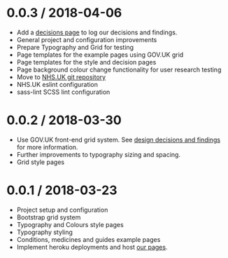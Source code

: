 0.0.3 / 2018-04-06
===================
- Add a <a href="https://nhsuk-redesign.herokuapp.com/decisions">decisions page</a> to log our decisions and findings.
- General project and configuration improvements
- Prepare Typography and Grid for testing
- Page templates for the example pages using GOV.UK grid
- Page templates for the style and decision pages
- Page background colour change functionality for user research testing
- Move to <a href="https://github.com/nhsuk/frontend">NHS.UK git repository</a>
- NHS.UK eslint configuration
- sass-lint SCSS lint configuration

0.0.2 / 2018-03-30
===================
- Use GOV.UK front-end grid system. See <a href="https://nhsuk-redesign.herokuapp.com/decisions#grid">design decisions and findings</a> for more information.
- Further improvements to typography sizing and spacing.
- Grid style pages

0.0.1 / 2018-03-23
===================
- Project setup and configuration
- Bootstrap grid system
- Typography and Colours style pages
- Typography styling
- Conditions, medicines and guides example pages
- Implement heroku deployments and host <a href="https://nhsuk-redesign.herokuapp.com/">our pages</a>.
